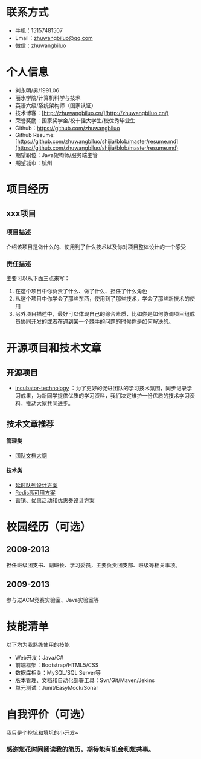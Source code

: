 # 联系方式

- 手机：15157481507
- Email：zhuwangbiluo@qq.com
- 微信：zhuwangbiluo

# 个人信息

- 刘永明/男/1991.06
- 丽水学院/计算机科学与技术
- 英语六级/系统架构师（国家认证）
- 技术博客：[http://zhuwangbiluo.cn/](http://zhuwangbiluo.cn/) 
- 荣誉奖励：国家奖学金/校十佳大学生/校优秀毕业生
- Github：[https://github.com/zhuwangbiluo ](https://github.com/zhuwangbiluo)
- Github Resume: [https://github.com/zhuwangbiluo/shijia/blob/master/resume.md](https://github.com/zhuwangbiluo/shijia/blob/master/resume.md)
- 期望职位：Java架构师/服务端主管
- 期望城市：杭州
 

# 项目经历

## xxx项目

### 项目描述

介绍该项目是做什么的、使用到了什么技术以及你对项目整体设计的一个感受

### 责任描述

主要可以从下面三点来写：

1. 在这个项目中你负责了什么、做了什么、担任了什么角色
2. 从这个项目中你学会了那些东西，使用到了那些技术，学会了那些新技术的使用
3. 另外项目描述中，最好可以体现自己的综合素质，比如你是如何协调项目组成员协同开发的或者在遇到某一个棘手的问题的时候你是如何解决的。

# 开源项目和技术文章

## 开源项目

- [incubator-technology](https://github.com/fanhaoyuegroup/incubator-technology) ：为了更好的促进团队的学习技术氛围，同步记录学习成果，为新同学提供优质的学习资料，我们决定维护一份优质的技术学习资料，推动大家共同进步。

## 技术文章推荐

#### 管理类
- [团队文档大纲](https://github.com/zhuwangbiluo/shijia/blob/master/personal-document/Fandianer/%E5%9B%A2%E9%98%9F%E6%96%87%E6%A1%A3%E5%A4%A7%E7%BA%B2.md)

#### 技术类
- [延时队列设计方案](https://github.com/zhuwangbiluo/shijia/blob/master/personal-document/Fandianer/%E5%BB%B6%E6%97%B6%E6%B6%88%E6%81%AF%E8%AE%BE%E8%AE%A1.md)
- [Redis高可用方案](https://github.com/zhuwangbiluo/shijia/blob/master/personal-document/Redis/Redis%E9%AB%98%E5%8F%AF%E7%94%A8/Redis%E9%AB%98%E5%8F%AF%E7%94%A8%E6%96%B9%E6%A1%88.md)
- [营销、优惠活动和优惠券设计方案](https://github.com/zhuwangbiluo/shijia/blob/master/personal-document/Fandianer/%E8%90%A5%E9%94%80%E6%B4%BB%E5%8A%A8%26%E4%BC%98%E6%83%A0%E5%88%B8%E6%B4%BB%E5%8A%A8%26%E4%BC%98%E6%83%A0%E5%88%B8%E4%B8%AD%E5%BF%83.md)


# 校园经历（可选）

## 2009-2013

担任班级团支书、副班长、学习委员，主要负责团支部、班级等相关事项。

## 2009-2013
 参与过ACM竞赛实验室、Java实验室等
 
# 技能清单

以下均为我熟练使用的技能
- Web开发：Java/C#
- 前端框架：Bootstrap/HTML5/CSS
- 数据库相关：MySQL/SQL Server等
- 版本管理、文档和自动化部署工具：Svn/Git/Maven/Jekins
- 单元测试：Junit/EasyMock/Sonar

# 自我评价（可选）

我只是个挖坑和填坑的小开发~


### 感谢您花时间阅读我的简历，期待能有机会和您共事。

